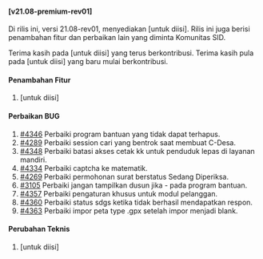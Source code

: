 #### [v21.08-premium-rev01]

Di rilis ini, versi 21.08-rev01, menyediakan [untuk diisi]. Rilis ini juga berisi penambahan fitur dan perbaikan lain yang diminta Komunitas SID.

Terima kasih pada [untuk diisi] yang terus berkontribusi. Terima kasih pula pada [untuk diisi] yang baru mulai berkontribusi.


#### Penambahan Fitur
1. [untuk diisi]


#### Perbaikan BUG
1. [#4346](https://github.com/OpenSID/OpenSID/issues/4346) Perbaiki program bantuan yang tidak dapat terhapus.
2. [#4289](https://github.com/OpenSID/OpenSID/issues/4289) Perbaiki session cari yang bentrok saat membuat C-Desa.
3. [#4348](https://github.com/OpenSID/OpenSID/issues/4348) Perbaiki batasi akses cetak kk untuk penduduk lepas di layanan mandiri.
4. [#4334](https://github.com/OpenSID/OpenSID/issues/4334) Perbaiki captcha ke matematik.
5. [#4269](https://github.com/OpenSID/OpenSID/issues/4269) Perbaiki permohonan surat berstatus Sedang Diperiksa.
6. [#3105](https://github.com/OpenSID/OpenSID/issues/3105) Perbaiki jangan tampilkan dusun jika - pada program bantuan.
7. [#4357](https://github.com/OpenSID/OpenSID/issues/4357) Perbaiki pengaturan khusus untuk modul pelanggan.
8. [#4360](https://github.com/OpenSID/OpenSID/issues/4360) Perbaiki status sdgs ketika tidak berhasil mendapatkan respon.
9. [#4363](https://github.com/OpenSID/OpenSID/issues/4363) Perbaiki impor peta type .gpx setelah impor menjadi blank.

#### Perubahan Teknis
1. [untuk diisi]

